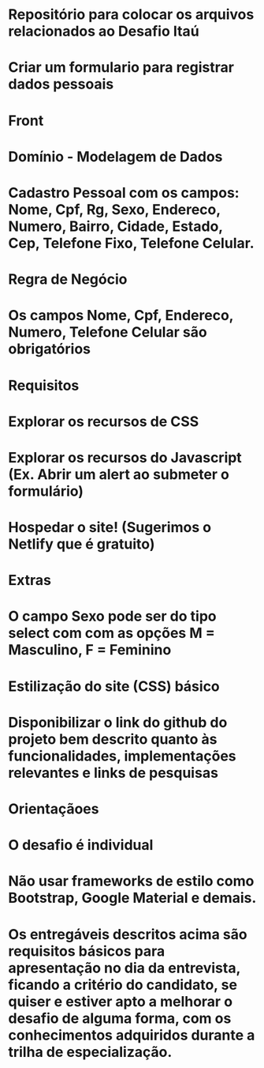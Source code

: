 # Repositório para colocar os arquivos relacionados ao Desafio Itaú
# 
# 
# Criar um formulario para registrar dados pessoais
# 
# Front
# Domínio - Modelagem de Dados
# Cadastro Pessoal com os campos: Nome, Cpf, Rg, Sexo, Endereco, Numero, Bairro, Cidade, Estado, Cep, Telefone Fixo, Telefone Celular.
# Regra de Negócio
# Os campos Nome, Cpf, Endereco, Numero, Telefone Celular são obrigatórios
# Requisitos
# Explorar os recursos de CSS
# Explorar os recursos do Javascript (Ex. Abrir um alert ao submeter o formulário)
# Hospedar o site! (Sugerimos o Netlify que é gratuito)
# Extras
# O campo Sexo pode ser do tipo select com com as opções M = Masculino, F = Feminino
# Estilização do site (CSS) básico
# Disponibilizar o link do github do projeto bem descrito quanto às funcionalidades, implementações relevantes e links de pesquisas
# Orientaçãoes
# O desafio é individual
# Não usar frameworks de estilo como Bootstrap, Google Material e demais.
# Os entregáveis descritos acima são requisitos básicos para apresentação no dia da entrevista, ficando a critério do candidato, se quiser e estiver apto a melhorar o desafio de alguma forma, com os conhecimentos adquiridos durante a trilha de especialização.